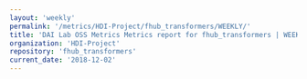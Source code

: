 ```yaml
---
layout: 'weekly'
permalink: '/metrics/HDI-Project/fhub_transformers/WEEKLY/'
title: 'DAI Lab OSS Metrics Metrics report for fhub_transformers | WEEKLY-REPORT-2018-12-02'
organization: 'HDI-Project'
repository: 'fhub_transformers'
current_date: '2018-12-02'
---
```

